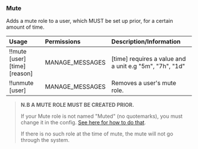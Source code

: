 ### Mute

Adds a mute role to a user, which MUST be set up prior, for a certain amount of time.

| **Usage** | **Permissions** | **Description/Information** |
| :--- | :--- | :--- |
| !!mute \[user\] \[time\] \[reason\] | MANAGE\_MESSAGES | \[time\] requires a value and a unit e.g    "5m", "7h", "1d" |
| !!unmute \[user\] | MANAGE\_MESSAGES | Removes a user's mute role. |

> **N.B A MUTE ROLE MUST BE CREATED PRIOR.**
>
> If your Mute role is not named "Muted" \(no quotemarks\), you must change it in the config. [See here for how to do that](/configure/convars.md).
>
> If there is no such role at the time of mute, the mute will not go through the system.



